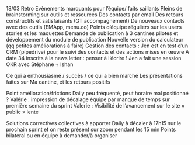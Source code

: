 18/03 Retro
Evènements marquants pour l’équipe/ faits saillants 
Pleins de brainstorming sur outils et ressources
Des contacts par email
Des retours constructifs et satisfaisants (GT accompagnement)
De nouveaux contacts avec des outils (EMApp, menu.co)
Points d’équipe réguliers sur les users stories et les maquettes
Demande de publication à 3 cantines pilotes et développement du module de publication
Nouvelle version du calculateur (qq petites améliorations à faire)
Gestion des contacts : Jen est en test d’un CRM (pipedrive) pour le suivi des contacts et des actions mises en œuvre
A date 34 inscrits à la news letter : penser à l’écrire !
Jen a fait une session OKR avec Stéphane + Ishan

Ce qui a enthousiasmé / succès / ce qui a bien marché 
Les présentations faites sur Ma cantine, et les retours positifs

Point amélioration/frictions 
Daily peu fréquenté, peut horaire mal positionné ? 
Valérie : impression de décalage équipe par manque de temps sur première semaine du sprint
Valerie : Visibilité de l’avancement sur le site « public » lente

Solutions correctives collectives à apporter 
Daily à décaler à 17h15 sur le prochain sprint et on reste présent sur zoom pendant les 15 min
Points bilateral ou en équipe à demander/à organiser
